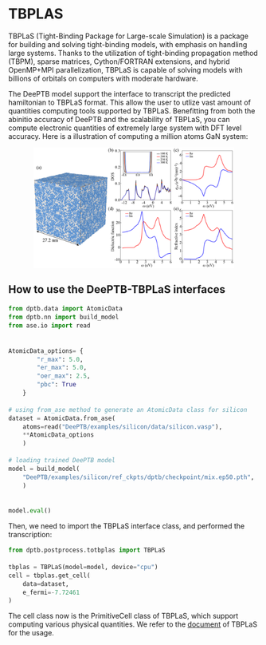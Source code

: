# TBPLAS
TBPLaS (Tight-Binding Package for Large-scale Simulation) is a package for building and solving tight-binding models, with emphasis on handling large systems. Thanks to the utilization of tight-binding propagation method (TBPM), sparse matrices, Cython/FORTRAN extensions, and hybrid OpenMP+MPI parallelization, TBPLaS is capable of solving models with billions of orbitals on computers with moderate hardware.

The DeePTB model support the interface to transcript the predicted hamiltonian to TBPLaS format. This allow the user to utlize vast amount of quantities computing tools supported by TBPLaS. Benefitting from both the abinitio accuracy of DeePTB and the scalability of TBPLaS, you can compute electronic quantities of extremely large system with DFT level accuracy. Here is a illustration of computing a million atoms GaN system:

<div align=center>
<img src="https://raw.githubusercontent.com/deepmodeling/DeePTB/main/docs/img/million_atoms.png" width = "80%" height = "50%" alt="Silicon FS velocity arrow" align=center />
</div>

## How to use the DeePTB-TBPLaS interfaces
```Python
from dptb.data import AtomicData
from dptb.nn import build_model
from ase.io import read


AtomicData_options= {
        "r_max": 5.0,
        "er_max": 5.0,
        "oer_max": 2.5,
        "pbc": True
    }

# using from_ase method to generate an AtomicData class for silicon
dataset = AtomicData.from_ase(
    atoms=read("DeePTB/examples/silicon/data/silicon.vasp"),
    **AtomicData_options
    )

# loading trained DeePTB model
model = build_model(
    "DeePTB/examples/silicon/ref_ckpts/dptb/checkpoint/mix.ep50.pth", 
    )


model.eval()

```
Then, we need to import the TBPLaS interface class, and performed the transcription:
```Python
from dptb.postprocess.totbplas import TBPLaS

tbplas = TBPLaS(model=model, device="cpu")
cell = tbplas.get_cell(
    data=dataset, 
    e_fermi=-7.72461
)

```

The cell class now is the PrimitiveCell class of TBPLaS, which support computing various physical quantities. We refer to the [document](http://www.tbplas.net/tutorial/prim_cell/index.html) of TBPLaS for the usage.